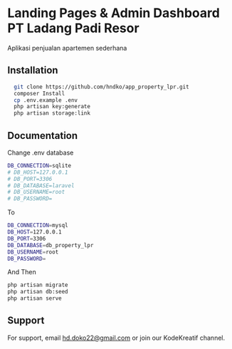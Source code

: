 # Landing Pages & Admin Dashboard PT Ladang Padi Resor

Aplikasi penjualan apartemen sederhana

## Installation

```bash
  git clone https://github.com/hndko/app_property_lpr.git
  composer Install
  cp .env.example .env
  php artisan key:generate
  php artisan storage:link
```

## Documentation

Change .env database

```bash
DB_CONNECTION=sqlite
# DB_HOST=127.0.0.1
# DB_PORT=3306
# DB_DATABASE=laravel
# DB_USERNAME=root
# DB_PASSWORD=
```

To

```bash
DB_CONNECTION=mysql
DB_HOST=127.0.0.1
DB_PORT=3306
DB_DATABASE=db_property_lpr
DB_USERNAME=root
DB_PASSWORD=
```

And Then

```bash
php artisan migrate
php artisan db:seed
php artisan serve
```

## Support

For support, email hd.doko22@gmail.com or join our KodeKreatif channel.
